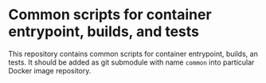 Common scripts for container entrypoint, builds, and tests
==========================================================

This repository contains common scripts for container entrypoint, builds, an tests.
It should be added as git submodule with name `common` into particular Docker image repository.

